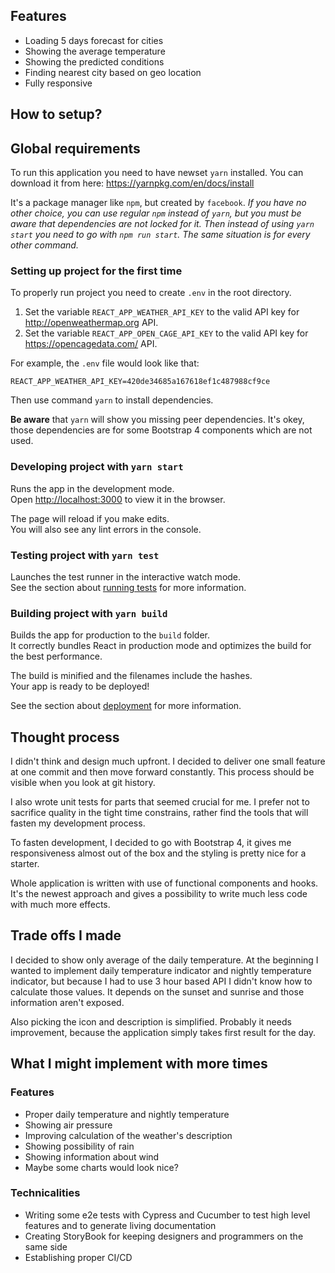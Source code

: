## Features

* Loading 5 days forecast for cities
* Showing the average temperature
* Showing the predicted conditions
* Finding nearest city based on geo location
* Fully responsive

## How to setup?

## Global requirements

To run this application you need to have newset `yarn` installed. You can download it from here: https://yarnpkg.com/en/docs/install

It's a package manager like `npm`, but created by `facebook`.
*If you have no other choice, you can use regular `npm` instead of `yarn`, but you must be aware that dependencies are not locked for it. Then instead of using `yarn start` you need to go with `npm run start`. The same situation is for every other command.*

### Setting up project for the first time

To properly run project you need to create `.env` in the root directory. 

1. Set the variable `REACT_APP_WEATHER_API_KEY` to the valid API key for http://openweathermap.org API.
2. Set the variable `REACT_APP_OPEN_CAGE_API_KEY` to the valid API key for https://opencagedata.com/ API.

For example, the `.env` file would look like that:
```
REACT_APP_WEATHER_API_KEY=420de34685a167618ef1c487988cf9ce
```

Then use command `yarn` to install dependencies.

**Be aware** that `yarn` will show you missing peer dependencies. It's okey, those dependencies are for some Bootstrap 4 components which are not used.

### Developing project with `yarn start`

Runs the app in the development mode.<br />
Open [http://localhost:3000](http://localhost:3000) to view it in the browser.

The page will reload if you make edits.<br />
You will also see any lint errors in the console.

### Testing project with `yarn test`

Launches the test runner in the interactive watch mode.<br />
See the section about [running tests](https://facebook.github.io/create-react-app/docs/running-tests) for more information.

### Building project with `yarn build`

Builds the app for production to the `build` folder.<br />
It correctly bundles React in production mode and optimizes the build for the best performance.

The build is minified and the filenames include the hashes.<br />
Your app is ready to be deployed!

See the section about [deployment](https://facebook.github.io/create-react-app/docs/deployment) for more information.

## Thought process

I didn't think and design much upfront. I decided to deliver one small feature at one commit and then move forward constantly. This process should be visible when you look at git history.

I also wrote unit tests for parts that seemed crucial for me. I prefer not to sacrifice quality in the tight time constrains, rather find the tools that will fasten my development process.

To fasten development, I decided to go with Bootstrap 4, it gives me responsiveness almost out of the box and the styling is pretty nice for a starter.

Whole application is written with use of functional components and hooks. It's the newest approach and gives a possibility to write much less code with much more effects.

## Trade offs I made

I decided to show only average of the daily temperature. At the beginning I wanted to implement daily temperature indicator and nightly temperature indicator, but because I had to use 3 hour based API I didn't know how to calculate those values. It depends on the sunset and sunrise and those information aren't exposed.

Also picking the icon and description is simplified. Probably it needs improvement, because the application simply takes first result for the day.

## What I might implement with more times

### Features
* Proper daily temperature and nightly temperature
* Showing air pressure
* Improving calculation of the weather's description
* Showing possibility of rain
* Showing information about wind
* Maybe some charts would look nice?

### Technicalities
* Writing some e2e tests with Cypress and Cucumber to test high level features and to generate living documentation
* Creating StoryBook for keeping designers and programmers on the same side
* Establishing proper CI/CD
